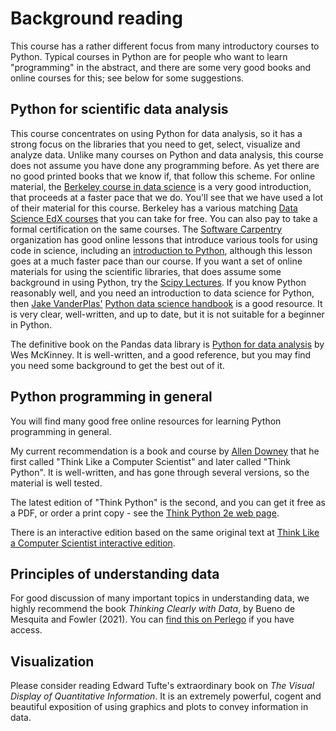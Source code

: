 # Background reading

This course has a rather different focus from many introductory courses to
Python. Typical courses in Python are for people who want to learn
"programming" in the abstract, and there are some very good books and online
courses for this; see below for some suggestions.

## Python for scientific data analysis

This course concentrates on using Python for data analysis, so it has a strong
focus on the libraries that you need to get, select, visualize and analyze
data. Unlike many courses on Python and data analysis, this course does not
assume you have done any programming before. As yet there are no good printed
books that we know if, that follow this scheme.  For online material, the
[Berkeley course in data science](https://www.inferentialthinking.com) is
a very good introduction, that proceeds at a faster pace that we do.  You'll
see that we have used a lot of their material for this course.  Berkeley has
a various matching [Data Science EdX
courses](https://www.edx.org/professional-certificate/berkeleyx-foundations-of-data-science)
that you can take for free.  You can also pay to take a formal certification on
the same courses. The [Software Carpentry](https://software-carpentry.org)
organization has good online lessons that introduce various tools for using
code in science, including an [introduction to
Python](http://swcarpentry.github.io/python-novice-inflammation), although this
lesson goes at a much faster pace than our course. If you want a set of online
materials for using the scientific libraries, that does assume some background
in using Python, try the [Scipy Lectures](https://scipy-lectures.org).   If you
know Python reasonably well, and you need an introduction to data science for
Python, then [Jake VanderPlas'](http://vanderplas.com) [Python data science
handbook](https://jakevdp.github.io/PythonDataScienceHandbook) is a good
resource.  It is very clear, well-written, and up to date, but it is not
suitable for a beginner in Python.

The definitive book on the Pandas data library is [Python for data
analysis](https://wesmckinney.com/book) by Wes McKinney.  It is well-written,
and a good reference, but you may find you need some background to get the best
out of it.

## Python programming in general

You will find many good free online resources for learning Python programming
in general.

My current recommendation is a book and course by [Allen
Downey](https://greenteapress.com/wp) that he first called "Think Like
a Computer Scientist" and later called "Think Python".  It is well-written, and
has gone through several versions, so the material is well tested.

The latest edition of "Think Python" is the second, and you can get it free as
a PDF, or order a print copy - see the [Think Python 2e web
page](https://greenteapress.com/wp/think-python-2e).

There is an interactive edition based on the same original text at [Think Like
a Computer Scientist interactive
edition](https://runestone.academy/runestone/books/published/thinkcspy/index.html).

## Principles of understanding data

For good discussion of many important topics in understanding data, we highly
recommend the book *Thinking Clearly with Data*, by Bueno de Mesquita and
Fowler (2021).  You can [find this on
Perlego](https://www.perlego.com/book/2646783/thinking-clearly-with-data-a-guide-to-quantitative-reasoning-and-analysis-pdf)
if you have access.

## Visualization

Please consider reading Edward Tufte's extraordinary book on *The Visual
Display of Quantitative Information*.  It is an extremely powerful, cogent and
beautiful exposition of using graphics and plots to convey information in data.
